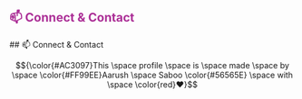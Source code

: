
<!-- Connect & Contact Section -->
<h2>
  <!-- <img src="📫" width="20px" alt="📫"> -->
  <span style="color:#AC3097;">📫 Connect & Contact</span>
</h2>
## 📫 Connect & Contact

$${\color{#AC3097}This \space profile \space is \space made \space by \space \color{#FF99EE}Aarush \space Saboo \color{#56565E} \space with \space \color{red}❤️}$$